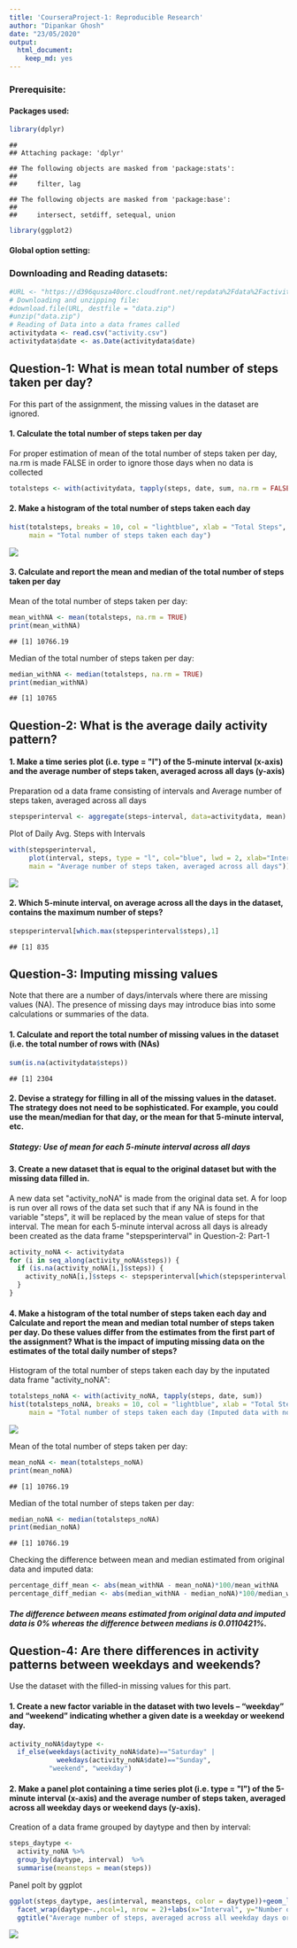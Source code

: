 ```yaml
---
title: 'CourseraProject-1: Reproducible Research'
author: "Dipankar Ghosh"
date: "23/05/2020"
output: 
  html_document: 
    keep_md: yes
---
```

### Prerequisite:  
#### Packages used:

```r
library(dplyr)
```

```
## 
## Attaching package: 'dplyr'
```

```
## The following objects are masked from 'package:stats':
## 
##     filter, lag
```

```
## The following objects are masked from 'package:base':
## 
##     intersect, setdiff, setequal, union
```

```r
library(ggplot2)
```
#### Global option setting:


### Downloading and Reading datasets:


```r
#URL <- "https://d396qusza40orc.cloudfront.net/repdata%2Fdata%2Factivity.zip"
# Downloading and unzipping file:
#download.file(URL, destfile = "data.zip")
#unzip("data.zip")
# Reading of Data into a data frames called
activitydata <- read.csv("activity.csv")
activitydata$date <- as.Date(activitydata$date)
```

## Question-1: What is mean total number of steps taken per day?

For this part of the assignment, the missing values in the dataset are ignored.

#### 1. Calculate the total number of steps taken per day
For proper estimation of mean of the total number of steps taken per day,  
na.rm is made FALSE in order to ignore those days when no data is collected


```r
totalsteps <- with(activitydata, tapply(steps, date, sum, na.rm = FALSE))
```

#### 2. Make a histogram of the total number of steps taken each day

```r
hist(totalsteps, breaks = 10, col = "lightblue", xlab = "Total Steps", 
     main = "Total number of steps taken each day")  
```

![](RResearch_P1_files/figure-html/Histogram-1.png)<!-- -->
  
#### 3. Calculate and report the mean and median of the total number of steps taken per day  
Mean of the total number of steps taken per day:

```r
mean_withNA <- mean(totalsteps, na.rm = TRUE)
print(mean_withNA)
```

```
## [1] 10766.19
```
Median of the total number of steps taken per day:

```r
median_withNA <- median(totalsteps, na.rm = TRUE)
print(median_withNA)
```

```
## [1] 10765
```

## Question-2: What is the average daily activity pattern?

#### 1. Make a time series plot (i.e. type = "l") of the 5-minute interval (x-axis) and the average number of steps taken, averaged across all days (y-axis)
Preparation od a data frame consisting of intervals and Average number of steps taken, averaged across all days 

```r
stepsperinterval <- aggregate(steps~interval, data=activitydata, mean)
```
Plot of Daily Avg. Steps with Intervals

```r
with(stepsperinterval, 
     plot(interval, steps, type = "l", col="blue", lwd = 2, xlab="Interval", ylab="Daily Avg. Steps",
     main = "Average number of steps taken, averaged across all days"))
```

![](RResearch_P1_files/figure-html/unnamed-chunk-3-1.png)<!-- -->
  
#### 2. Which 5-minute interval, on average across all the days in the dataset, contains the maximum number of steps?

```r
stepsperinterval[which.max(stepsperinterval$steps),1]
```

```
## [1] 835
```

##  Question-3: Imputing missing values
Note that there are a number of days/intervals where there are missing values (NA). The presence of missing days may introduce bias into some calculations or summaries of the data.

#### 1. Calculate and report the total number of missing values in the dataset (i.e. the total number of rows with (NAs)

```r
sum(is.na(activitydata$steps))
```

```
## [1] 2304
```

#### 2. Devise a strategy for filling in all of the missing values in the dataset. The strategy does not need to be sophisticated. For example, you could use the mean/median for that day, or the mean for that 5-minute interval, etc.
##### Stategy: Use of mean for each 5-minute interval across all days 

#### 3. Create a new dataset that is equal to the original dataset but with the missing data filled in.
A new data set "activity_noNA" is made from the original data set. 
A for loop is run over all rows of the data set such that if any NA is found in the variable "steps",
it will be replaced by the mean value of steps for that interval. 
The mean for each 5-minute interval across all days is already been created as 
the data frame "stepsperinterval" in  Question-2: Part-1

```r
activity_noNA <- activitydata
for (i in seq_along(activity_noNA$steps)) {
  if (is.na(activity_noNA[i,]$steps)) {
    activity_noNA[i,]$steps <- stepsperinterval[which(stepsperinterval[,1]==activity_noNA[i,]$interval),2]
  }
}
```

#### 4. Make a histogram of the total number of steps taken each day and Calculate and report the mean and median total number of steps taken per day. Do these values differ from the estimates from the first part of the assignment? What is the impact of imputing missing data on the estimates of the total daily number of steps?

Histogram of the total number of steps taken each day by the inputated data frame "activity_noNA":

```r
totalsteps_noNA <- with(activity_noNA, tapply(steps, date, sum))
hist(totalsteps_noNA, breaks = 10, col = "lightblue", xlab = "Total Steps", 
     main = "Total number of steps taken each day (Imputed data with no NA)")  
```

![](RResearch_P1_files/figure-html/Histogram.noNA-1.png)<!-- -->
  
Mean of the total number of steps taken per day:

```r
mean_noNA <- mean(totalsteps_noNA)
print(mean_noNA)
```

```
## [1] 10766.19
```
Median of the total number of steps taken per day:

```r
median_noNA <- median(totalsteps_noNA)
print(median_noNA)
```

```
## [1] 10766.19
```
  
Checking the difference between mean and median estimated from original data and imputed data:

```r
percentage_diff_mean <- abs(mean_withNA - mean_noNA)*100/mean_withNA
percentage_diff_median <- abs(median_withNA - median_noNA)*100/median_withNA
```
##### The difference between means estimated from original data and imputed data is 0% whereas the difference between medians is 0.0110421%.

## Question-4: Are there differences in activity patterns between weekdays and weekends?
Use the dataset with the filled-in missing values for this part.  

#### 1. Create a new factor variable in the dataset with two levels – “weekday” and “weekend” indicating whether a given date is a weekday or weekend day.  


```r
activity_noNA$daytype <- 
  if_else(weekdays(activity_noNA$date)=="Saturday" |
            weekdays(activity_noNA$date)=="Sunday",
          "weekend", "weekday")
```

#### 2. Make a panel plot containing a time series plot (i.e. type = "l") of the 5-minute interval (x-axis) and the average number of steps taken, averaged across all weekday days or weekend days (y-axis).

Creation of a data frame grouped by daytype and then by interval:


```r
steps_daytype <-
  activity_noNA %>%
  group_by(daytype, interval)  %>%
  summarise(meansteps = mean(steps))
```

Panel polt by ggplot

```r
ggplot(steps_daytype, aes(interval, meansteps, color = daytype))+geom_line(lwd=1)+
  facet_wrap(daytype~.,ncol=1, nrow = 2)+labs(x="Interval", y="Number of steps")+
  ggtitle("Average number of steps, averaged across all weekday days or weekend days")
```

![](RResearch_P1_files/figure-html/unnamed-chunk-8-1.png)<!-- -->

